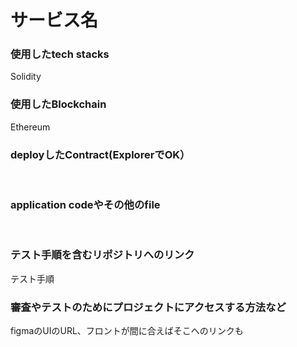 # サービス名

### 使用したtech stacks
Solidity<br>

### 使用したBlockchain
Ethereum<br>

### deployしたContract(ExplorerでOK）
<br>

### application codeやその他のfile
<br>

### テスト手順を含むリポジトリへのリンク
テスト手順<br>

### 審査やテストのためにプロジェクトにアクセスする方法など
figmaのUIのURL、フロントが間に合えばそこへのリンクも<br>
